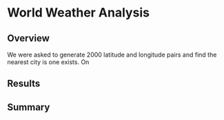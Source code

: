 # World Weather Analysis

## Overview

We were asked to generate 2000 latitude and longitude pairs and find the nearest city is one exists. On

## Results

## Summary

